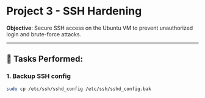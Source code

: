 # Project 3 - SSH Hardening

**Objective**: Secure SSH access on the Ubuntu VM to prevent unauthorized login and brute-force attacks.

---

## 🔧 Tasks Performed:

### 1. Backup SSH config
```bash
sudo cp /etc/ssh/sshd_config /etc/ssh/sshd_config.bak

